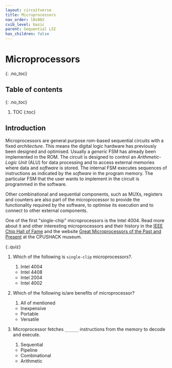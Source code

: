 ```yaml
---
layout: circuitverse
title: Microprocessors
nav_order: l0s002
cvib_level: basic
parent: Sequential LSI
has_children: false
---
```



# Microprocessors
{: .no_toc}


## Table of contents
{: .no_toc}

1. TOC
{:toc}


## Introduction

Microprocessors are general purpose rom-based sequential circuits with a fixed *architecture*. This means the digital logic hardware has previously been designed and optimised. Usually a *generic* FSM has already been implemented in the ROM. The circuit is designed to control an *Arithmetic-Logic Unit* (ALU) for data processing and to access external memories where data and *software* is stored. The internal FSM executes sequences of instructions as indicated by the *software* in the program memory. The particular FSM that the user wants to implement in the circuit is programmed in the software.

Other combinational and sequential components, such as MUXs, registers and counters are also part of the microprocessor to provide the functionality required by the software, to optimise its execution and to connect to other external components.

One of the first "single-chip" microprocessors is the Intel 4004. Read more about it and other interesting microprocessors and their history in the [IEEE Chip Hall of Fame](https://spectrum.ieee.org/static/chip-hall-of-fame) and the website [Great Microprocessors of the Past and Present](http://www.cpushack.com/CPU/cpu.html) at the CPUSHACK museum.

{:.quiz}

1. Which of the following is `single-clip` microprocessors?.
   1. Intel 4004
   * Intel 4408
   * Intel 2004
   * Intel 4002

2. Which of the following is/are benefits of microprocessor?
   1. All of mentioned
   * Inexpensive
   * Portable
   * Versatile

3. Microprocessor fetches `______` instructions from the memory to decode and execute.
   1. Sequential
   * Pipeline
   * Combinational
   * Arithmetic

